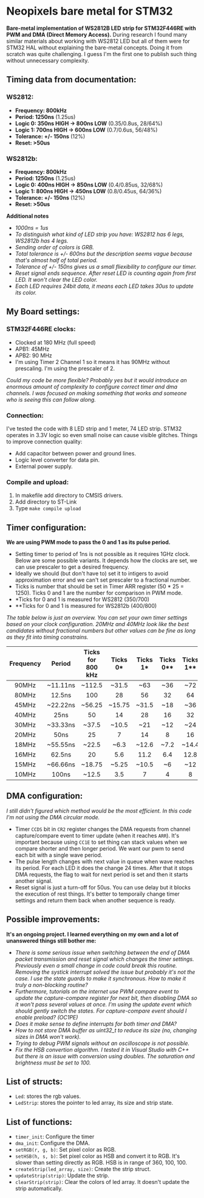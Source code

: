 # Neopixels bare metal for STM32
**Bare-metal implementation of WS2812B LED strip for STM32F446RE with PWM and DMA (Direct Memory Access).** During research I found many similar materials about working with WS2812 LED but all of them were for STM32 HAL without explaining the bare-metal concepts. Doing it from scratch was quite challenging. I guess I'm the first one to publish such thing without unnecessary complexity.

## Timing data from documentation:
### WS2812:
- **Frequency: 800kHz**
- **Period: 1250ns** (1.25us)
- **Logic 0: 350ns HIGH -> 800ns LOW** (0.35/0.8us, 28/64%)
- **Logic 1: 700ns HIGH -> 600ns LOW** (0.7/0.6us, 56/48%)
- **Tolerance: +/- 150ns** (12%)
- **Reset: >50us**

### WS2812b:
- **Frequency: 800kHz**
- **Period: 1250ns** (1.25us)
- **Logic 0: 400ns HIGH -> 850ns LOW** (0.4/0.85us, 32/68%)
- **Logic 1: 800ns HIGH -> 450ns LOW** (0.8/0.45us, 64/36%)
- **Tolerance: +/- 150ns** (12%)
- **Reset: >50us**

**Additional notes**
- *1000ns = 1us*
- *To distinguish what kind of LED strip you have: WS2812 has 6 legs, WS2812b has 4 legs.*
- *Sending order of colors is GRB.*
- *Total tolerance is +/- 600ns but the description seems vague because that's almost half of total period.*
- *Tolerance of +/- 150ns gives us a small fliexibility to configure our timer.*
- *Reset signal ends sequence. After reset LED is counting again from first LED. It won't clear the LED color.*
- *Each LED requires 24bit data, it means each LED takes 30us to update its color.*

## My Board settings:
### STM32F446RE clocks:
- Clocked at 180 MHz (full speed)
- APB1: 45MHz
- APB2: 90 MHz
- I'm using Timer 2 Channel 1 so it means it has 90MHz without prescaling. I'm using the prescaler of 2.

*Could my code be more flexible? Probably yes but it would introduce an enormous amount of complexity to configure correct timer and dma channels. I was focused on making something that works and someone who is seeing this can follow along.*

### Connection:
I've tested the code with 8 LED strip and 1 meter, 74 LED strip. STM32 operates in 3.3V logic so even small noise can cause visible glitches. Things to improve connection quality:
- Add capacitor between power and ground lines.
- Logic level converter for data pin. 
- External power supply.

### Compile and upload:
1. In makefile add directory to CMSIS drivers.
2. Add directory to ST-Link
3. Type `make compile upload`

## Timer configuration:
**We are using PWM mode to pass the 0 and 1 as its pulse period.**
- Setting timer to period of 1ns is not possible as it requires 1GHz clock. Below are some possible variants. It depends how the clocks are set, we can use prescaler to get a desired frequency. 
- Ideally we should (but don't have to) set it to intigers to avoid approximation error and we can't set prescaler to a fractional number.
- Ticks is number that should be set in Timer ARR register (50 * 25 = 1250). Ticks 0 and 1 are the number for comparison in PWM mode.
- *Ticks for 0 and 1 is measured for WS2812 (350/700)
- **Ticks for 0 and 1 is measured for WS2812b (400/800)

*The table below is just an overview. You can set your own timer settings based on your clock configuration. 20MHz and 40MHz look like the best candidates without fractional numbers but other values can be fine as long as they fit into timing constrains.*

| Frequency | Period    | Ticks for 800 kHz | Ticks 0* | Ticks 1* | Ticks 0** | Ticks 1** | Prescaler: 90MHz          | 80MHz |
|:---------:|:---------:|:-----------------:|:--------:|:--------:|:--------:|:----------:|:-------------------------:|:-----:|
| 90MHz     | ~11.11ns  | ~112.5            | ~31.5    | ~63      | ~36      | ~72        | 1                         | -     |
| 80MHz     | 12.5ns    | 100               | 28       | 56       | 32       | 64         | -                         | 1     |
| 45MHz     | ~22.22ns  | ~56.25            | ~15.75   | ~31.5    | ~18      | ~36        | 2                         | -     |
| 40MHz     | 25ns      | 50                | 14       | 28       | 16       | 32         | -                         | 2     |
| 30MHz     | ~33.33ns  | ~37.5             | ~10.5    | ~21      | ~12      | ~24        | 3                         | -     |
| 20MHz     | 50ns      | 25                | 7        | 14       | 8        | 16         | -                         | 4     |
| 18MHz     | ~55.55ns  | ~22.5             | ~6.3     | ~12.6    | ~7.2     | ~14.4      | 5                         | -     |
| 16MHz     | 62.5ns    | 20                | 5.6      | 11.2     | 6.4      | 12.8       | -                         | 5     |
| 15MHz     | ~66.66ns  | ~18.75            | ~5.25    | ~10.5    | ~6       | ~12        | 6                         | -     |
| 10MHz     | 100ns     | ~12.5             | 3.5      | 7        | 4        | 8          | 9                         | 8     |

## DMA configuration:
*I still didn't figured which method would be the most efficient. In this code I'm not using the DMA circular mode.*
- Timer `CCDS` bit in `CR2` register changes the DMA requests from channel capture/compare event to timer update (when it reaches `ARR`). It's important because using `CC1E` to set thing can stack values when we compare shorter and then longer period. We want our pwm to send each bit with a single wave period.
- The pulse length changes with next value in queue when wave reaches its period. For each LED it does the change 24 times. After that it stops DMA requests, the flag to wait for next period is set and then it starts another signal.
- Reset signal is just a turn-off for 50us. You can use delay but it blocks the execution of rest things. It's better to temporaily change timer settings and return them back when another sequence is ready.

## Possible improvements:
**It's an ongoing project. I learned everything on my own and a lot of unanswered things still bother me:**
- *There is some serious issue when switching between the end of DMA packet transmission and reset signal which changes the timer settings. Previously even a small change in code could break this routine. Removing the systick interrupt solved the issue but probably it's not the case. I use the state guards to make it synchronous. How to make it truly a non-blocking routine?*
- *Furthermore, tutorials on the internet use PWM compare event to update the capture-compare register for next bit, then disabling DMA so it won't pass several values at once. I'm using the update event which should gently switch the states. For capture-compare event should I enable preload? (OC1PE)*
- *Does it make sense to define interrupts for both timer and DMA?*
- *How to not store DMA buffer as uint32_t to reduce its size (no, changing sizes in DMA won't work).*
- *Trying to debug PWM signals without an oscilloscope is not possible.*
- *Fix the HSB convertion algorithm. I tested it in Visual Studio with C++ but there is an issue with conversion using doubles. The saturation and brightness must be set to 100.*

## List of structs:
- `Led`: stores the rgb values.
- `LedStrip`: stores the pointer to led array, its size and strip state.

## List of functions:
- `timer_init`: Configure the timer
- `dma_init`: Configure the DMA.
- `setRGB(r, g, b)`: Set pixel color as RGB.
- `setHSB(h, s, b)`: Set pixel color as HSB and convert it to RGB. It's slower than setting directly as RGB. HSB is in range of 360, 100, 100.
- `createStrip(led_array, size)`: Create the strip struct.
- `updateStrip(strip)`: Update the strip.
- `clearStrip(strip)`: Clear the colors of led array. It doesn't update the strip automatically.
